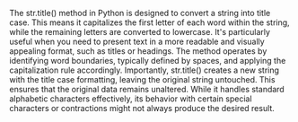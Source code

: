 The str.title() method in Python is designed to convert a string into title case. This means it capitalizes the first letter of each word within the string, while the remaining letters are converted to lowercase. It's particularly useful when you need to present text in a more readable and visually appealing format, such as titles or headings. The method operates by identifying word boundaries, typically defined by spaces, and applying the capitalization rule accordingly. 
Importantly, str.title() creates a new string with the title case formatting, leaving the original string untouched. This ensures that the original data remains unaltered. While it handles standard alphabetic characters effectively, its behavior with certain special characters or contractions might not always produce the desired result. 
